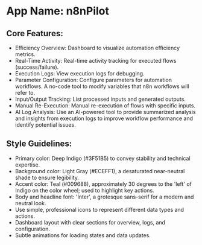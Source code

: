 # **App Name**: n8nPilot

## Core Features:

- Efficiency Overview: Dashboard to visualize automation efficiency metrics.
- Real-Time Activity: Real-time activity tracking for executed flows (success/failure).
- Execution Logs: View execution logs for debugging.
- Parameter Configuration: Configure parameters for automation workflows.  A no-code tool to modify variables that n8n workflows will refer to. 
- Input/Output Tracking: List processed inputs and generated outputs.
- Manual Re-Execution: Manual re-execution of flows with specific inputs.
- AI Log Analysis: Use an AI-powered tool to provide summarized analysis and insights from execution logs to improve workflow performance and identify potential issues. 

## Style Guidelines:

- Primary color: Deep Indigo (#3F51B5) to convey stability and technical expertise.
- Background color: Light Gray (#ECEFF1), a desaturated near-neutral shade to ensure legibility.
- Accent color: Teal (#009688), approximately 30 degrees to the 'left' of Indigo on the color wheel; used to highlight key actions.
- Body and headline font: 'Inter', a grotesque sans-serif for a modern and neutral look.
- Use simple, professional icons to represent different data types and actions.
- Dashboard layout with clear sections for overview, logs, and configuration.
- Subtle animations for loading states and data updates.